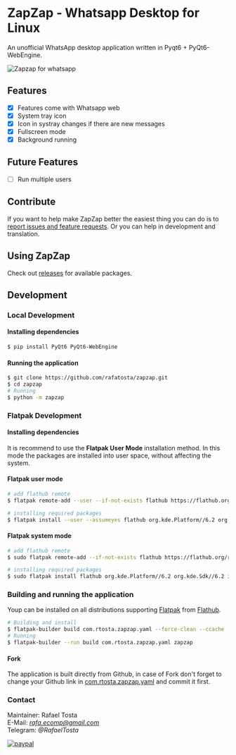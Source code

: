 # ZapZap - Whatsapp Desktop for Linux 
An unofficial WhatsApp desktop application written in Pyqt6 + PyQt6-WebEngine.

![Zapzap for whatsapp](https://github.com/rafatosta/zapzap/blob/main/share/screenshot/default.png)

## Features
- [x] Features come with Whatsapp web
- [x] System tray icon
- [x] Icon in systray changes if there are new messages
- [x] Fullscreen mode
- [x] Background running

## Future Features
- [ ] Run multiple users

## Contribute

If you want to help make ZapZap better the easiest thing you can do is to [report issues and feature requests](https://github.com/rafatosta/zapzap/issues).
Or you can help in development and translation.


## Using ZapZap

Check out [releases](https://github.com/rafatosta/zapzap/releases) for available packages.

## Development

### Local Development

#### Installing dependencies
```bash
$ pip install PyQt6 PyQt6-WebEngine
```
#### Running the application
```bash
$ git clone https://github.com/rafatosta/zapzap.git
$ cd zapzap
# Running
$ python -m zapzap
```

### Flatpak Development

#### Installing dependencies
It is recommend to use the **Flatpak User Mode** installation method.
In this mode the packages are installed into user space, without affecting the system.

#### Flatpak user mode

```bash
# add flathub remote
$ flatpak remote-add --user --if-not-exists flathub https://flathub.org/repo/flathub.flatpakrepo

# installing required packages
$ flatpak install --user --assumeyes flathub org.kde.Platform//6.2 org.kde.Sdk//6.2 io.qt.qtwebengine.BaseApp//6.2
```
#### Flatpak system mode
```bash
# add flathub remote
$ sudo flatpak remote-add --if-not-exists flathub https://flathub.org/repo/flathub.flatpakrepo

# installing required packages
$ sudo flatpak install flathub org.kde.Platform//6.2 org.kde.Sdk//6.2 io.qt.qtwebengine.BaseApp//6.2
```
### Building and running the application
Youp can be installed on all distributions supporting [Flatpak](http://flatpak.org/) from [Flathub](https://flathub.org/apps/details/com.rtosta.zapzap).

```bash
# Building and install
$ flatpak-builder build com.rtosta.zapzap.yaml --force-clean --ccache --install --user
# Running
$ flatpak-builder --run build com.rtosta.zapzap.yaml zapzap
```

#### Fork
The application is built directly from Github, in case of Fork don't forget to change your Github link in [com.rtosta.zapzap.yaml](https://github.com/rafatosta/zapzap/blob/main/com.rtosta.zapzap.yaml) and commit it first.

### Contact
Maintainer: Rafael Tosta<br/>
E-Mail: *rafa.ecomp@gmail.com*<br/>
Telegram: *@RafaelTosta*<br/>

[![paypal](https://www.paypalobjects.com/en_US/i/btn/btn_donate_SM.gif)](https://www.paypal.com/donate/?business=E7R4BVR45GRC2&no_recurring=0&item_name=ZapZap+-+Whatsapp+Desktop+for+linux%0AAn+unofficial+WhatsApp+desktop+application+written+in+Pyqt6+%2B+PyQt6-WebEngine.&currency_code=USD)






